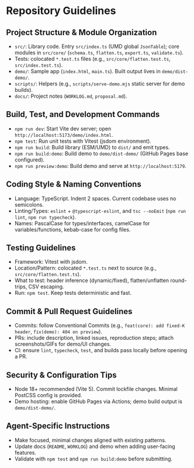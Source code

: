 # Repository Guidelines

## Project Structure & Module Organization
- `src/`: Library code. Entry `src/index.ts` (UMD global `JsonTable`); core modules in `src/core/` (`schema.ts`, `flatten.ts`, `export.ts`, `validate.ts`).
- Tests: colocated `*.test.ts` files (e.g., `src/core/flatten.test.ts`, `src/index.test.ts`).
- `demo/`: Sample app (`index.html`, `main.ts`). Built output lives in `demo/dist-demo/`.
- `scripts/`: Helpers (e.g., `scripts/serve-demo.mjs` static server for demo builds).
- `docs/`: Project notes (`WORKLOG.md`, `proposal.md`).

## Build, Test, and Development Commands
- `npm run dev`: Start Vite dev server; open `http://localhost:5173/demo/index.html`.
- `npm test`: Run unit tests with Vitest (jsdom environment).
- `npm run build`: Build library (ESM/UMD) to `dist/` and emit types.
- `npm run build:demo`: Build demo to `demo/dist-demo/` (GitHub Pages base configured).
- `npm run preview:demo`: Build demo and serve at `http://localhost:5179`.

## Coding Style & Naming Conventions
- Language: TypeScript. Indent 2 spaces. Current codebase uses no semicolons.
- Linting/Types: `eslint` + `@typescript-eslint`, and `tsc --noEmit` (`npm run lint`, `npm run typecheck`).
- Names: PascalCase for types/interfaces, camelCase for variables/functions, kebab-case for config files.

## Testing Guidelines
- Framework: Vitest with jsdom.
- Location/Pattern: colocated `*.test.ts` next to source (e.g., `src/core/flatten.test.ts`).
- What to test: header inference (dynamic/fixed), flatten/unflatten round-trips, CSV escaping.
- Run: `npm test`. Keep tests deterministic and fast.

## Commit & Pull Request Guidelines
- Commits: follow Conventional Commits (e.g., `feat(core): add fixed-K header`, `fix(demo): 404 on preview`).
- PRs: include description, linked issues, reproduction steps; attach screenshots/GIFs for demo/UI changes.
- CI: ensure `lint`, `typecheck`, `test`, and builds pass locally before opening a PR.

## Security & Configuration Tips
- Node 18+ recommended (Vite 5). Commit lockfile changes. Minimal PostCSS config is provided.
- Demo hosting: enable GitHub Pages via Actions; demo build output is `demo/dist-demo/`.

## Agent-Specific Instructions
- Make focused, minimal changes aligned with existing patterns.
- Update docs (`README`, `WORKLOG`) and demo when adding user-facing features.
- Validate with `npm test` and `npm run build:demo` before submitting.

